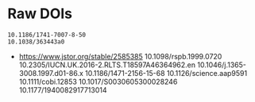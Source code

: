 # Raw DOIs
    10.1186/1741-7007-8-50
    10.1038/363443a0
* https://www.jstor.org/stable/2585385
    10.1098/rspb.1999.0720
    10.2305/IUCN.UK.2016-2.RLTS.T18597A46364962.en
    10.1046/j.1365-3008.1997.d01-86.x
    10.1186/1471-2156-15-68
    10.1126/science.aap9591
    10.1111/cobi.12853
    10.1017/S0030605300028246
    10.1177/1940082917713014